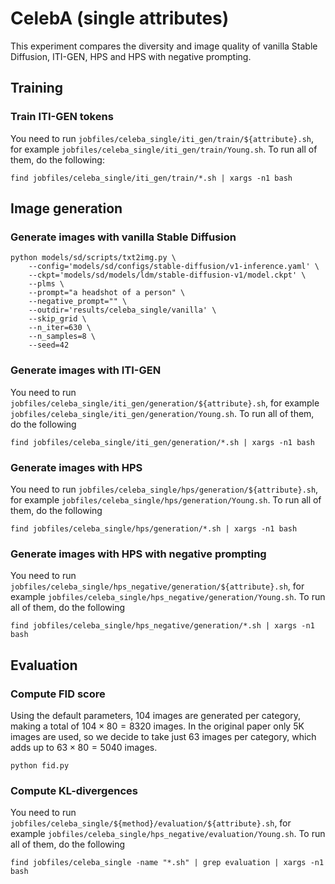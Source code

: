 # CelebA (single attributes)
This experiment compares the diversity and image quality of vanilla Stable Diffusion, ITI-GEN, HPS and HPS with negative prompting.
## Training
### Train ITI-GEN tokens
You need to run `jobfiles/celeba_single/iti_gen/train/${attribute}.sh`, for example `jobfiles/celeba_single/iti_gen/train/Young.sh`. To run all of them, do the following:
```shell
find jobfiles/celeba_single/iti_gen/train/*.sh | xargs -n1 bash
```
## Image generation
### Generate images with vanilla Stable Diffusion
```shell
python models/sd/scripts/txt2img.py \
    --config='models/sd/configs/stable-diffusion/v1-inference.yaml' \
    --ckpt='models/sd/models/ldm/stable-diffusion-v1/model.ckpt' \
    --plms \
    --prompt="a headshot of a person" \
    --negative_prompt="" \
    --outdir='results/celeba_single/vanilla' \
    --skip_grid \
    --n_iter=630 \
    --n_samples=8 \
    --seed=42
```
### Generate images with ITI-GEN
You need to run `jobfiles/celeba_single/iti_gen/generation/${attribute}.sh`, for example `jobfiles/celeba_single/iti_gen/generation/Young.sh`. To run all of them, do the following
```shell
find jobfiles/celeba_single/iti_gen/generation/*.sh | xargs -n1 bash
```
### Generate images with HPS
You need to run `jobfiles/celeba_single/hps/generation/${attribute}.sh`, for example `jobfiles/celeba_single/hps/generation/Young.sh`. To run all of them, do the following
```shell
find jobfiles/celeba_single/hps/generation/*.sh | xargs -n1 bash
```
### Generate images with HPS with negative prompting
You need to run `jobfiles/celeba_single/hps_negative/generation/${attribute}.sh`, for example `jobfiles/celeba_single/hps_negative/generation/Young.sh`. To run all of them, do the following
```shell
find jobfiles/celeba_single/hps_negative/generation/*.sh | xargs -n1 bash
```
## Evaluation
### Compute FID score
Using the default parameters, 104 images are generated per category, making a total of $104 \times 80 = 8320$ images. In the original paper only 5K images are used, so we decide to take just 63 images per category, which adds up to $63 \times 80 = 5040$ images. 
```shell
python fid.py
```
### Compute KL-divergences
You need to run `jobfiles/celeba_single/${method}/evaluation/${attribute}.sh`, for example `jobfiles/celeba_single/hps_negative/evaluation/Young.sh`. To run all of them, do the following
```shell
find jobfiles/celeba_single -name "*.sh" | grep evaluation | xargs -n1 bash
```
